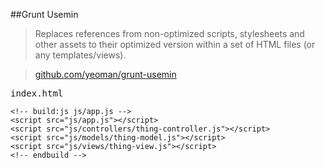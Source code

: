 ##Grunt Usemin

>Replaces references from non-optimized scripts, stylesheets and other assets to their optimized version within a set of HTML files (or any templates/views).

>[github.com/yeoman/grunt-usemin](https://github.com/yeoman/grunt-usemin)


<pre>
index.html
<code>
&lt;!-- build:js js/app.js --&gt;
&lt;script src="js/app.js"&gt;&lt;/script&gt;
&lt;script src="js/controllers/thing-controller.js"&gt;&lt;/script&gt;
&lt;script src="js/models/thing-model.js"&gt;&lt;/script&gt;
&lt;script src="js/views/thing-view.js"&gt;&lt;/script&gt;
&lt;!-- endbuild --&gt;
</code>
</pre>